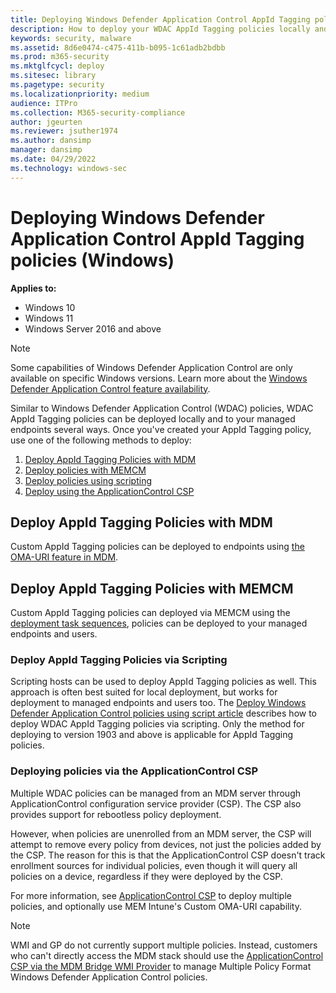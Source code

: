 ```yaml
---
title: Deploying Windows Defender Application Control AppId Tagging policies (Windows)
description: How to deploy your WDAC AppId Tagging policies locally and globally within your managed environment
keywords: security, malware
ms.assetid: 8d6e0474-c475-411b-b095-1c61adb2bdbb
ms.prod: m365-security
ms.mktglfcycl: deploy
ms.sitesec: library
ms.pagetype: security
ms.localizationpriority: medium
audience: ITPro
ms.collection: M365-security-compliance
author: jgeurten
ms.reviewer: jsuther1974
ms.author: dansimp
manager: dansimp
ms.date: 04/29/2022
ms.technology: windows-sec
---
```


# Deploying Windows Defender Application Control AppId Tagging policies (Windows)

**Applies to:**

-   Windows 10
-   Windows 11
-   Windows Server 2016 and above

> [!NOTE]
> Some capabilities of Windows Defender Application Control are only available on specific Windows versions. Learn more about the [Windows Defender Application Control feature availability](../feature-availability.md).

Similar to Windows Defender Application Control (WDAC) policies, WDAC AppId Tagging policies can be deployed locally and to your managed endpoints several ways. Once you've created your AppId Tagging policy, use one of the following methods to deploy:

1. [Deploy AppId Tagging Policies with MDM](#deploy-appid-tagging-policies-with-mdm)
1. [Deploy policies with MEMCM](#deploy-appid-tagging-policies-with-memcm)
1. [Deploy policies using scripting](#deploy-appid-tagging-policies-via-scripting)
1. [Deploy using the ApplicationControl CSP](#deploying-policies-via-the-applicationcontrol-csp)

## Deploy AppId Tagging Policies with MDM

Custom AppId Tagging policies can be deployed to endpoints using [the OMA-URI feature in MDM](../deploy-windows-defender-application-control-policies-using-intune.md#deploy-wdac-policies-with-custom-oma-uri). 

## Deploy AppId Tagging Policies with MEMCM

Custom AppId Tagging policies can deployed via MEMCM using the [deployment task sequences](/deployment/deploy-windows-defender-application-control-policies-with-memcm.md#deploy-custom-wdac-policies-using-packagesprograms-or-task-sequences), policies can be deployed to your managed endpoints and users. 

### Deploy AppId Tagging Policies via Scripting

Scripting hosts can be used to deploy AppId Tagging policies as well. This approach is often best suited for local deployment, but works for deployment to managed endpoints and users too. The [Deploy Windows Defender Application Control policies using script article](/deployment/deploy-wdac-policies-with-script.md) describes how to deploy WDAC AppId Tagging policies via scripting. Only the method for deploying to version 1903 and above is applicable for AppId Tagging policies. 

### Deploying policies via the ApplicationControl CSP

Multiple WDAC policies can be managed from an MDM server through ApplicationControl configuration service provider (CSP). The CSP also provides support for rebootless policy deployment.

However, when policies are unenrolled from an MDM server, the CSP will attempt to remove every policy from devices, not just the policies added by the CSP. The reason for this is that the ApplicationControl CSP doesn't track enrollment sources for individual policies, even though it will query all policies on a device, regardless if they were deployed by the CSP.

For more information, see [ApplicationControl CSP](/windows/client-management/mdm/applicationcontrol-csp) to deploy multiple policies, and optionally use MEM Intune's Custom OMA-URI capability.

> [!NOTE]
> WMI and GP do not currently support multiple policies. Instead, customers who can't directly access the MDM stack should use the [ApplicationControl CSP via the MDM Bridge WMI Provider](/windows/client-management/mdm/applicationcontrol-csp#powershell-and-wmi-bridge-usage-guidance) to manage Multiple Policy Format Windows Defender Application Control policies.

